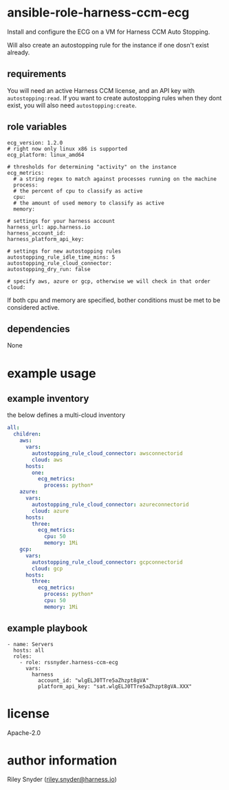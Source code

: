 # ansible-role-harness-ccm-ecg

Install and configure the ECG on a VM for Harness CCM Auto Stopping.

Will also create an autostopping rule for the instance if one dosn't exist already.

## requirements

You will need an active Harness CCM license, and an API key with `autostopping:read`. If you want to create autostopping rules when they dont exist, you will also need `autostopping:create`.

## role variables

```
ecg_version: 1.2.0
# right now only linux x86 is supported
ecg_platform: linux_amd64

# thresholds for determining "activity" on the instance
ecg_metrics:
  # a string regex to match against processes running on the machine
  process:
  # the percent of cpu to classify as active
  cpu:
  # the amount of used memory to classify as active
  memory:

# settings for your harness account
harness_url: app.harness.io
harness_account_id:
harness_platform_api_key:

# settings for new autostopping rules
autostopping_rule_idle_time_mins: 5
autostopping_rule_cloud_connector:
autostopping_dry_run: false

# specify aws, azure or gcp, otherwise we will check in that order
cloud:
```

If both cpu and memory are specified, bother conditions must be met to be considered active.

## dependencies

None

# example usage

## example inventory

the below defines a multi-cloud inventory

```yaml
all:
  children:
    aws:
      vars:
        autostopping_rule_cloud_connector: awsconnectorid
        cloud: aws
      hosts:
        one:
          ecg_metrics:
            process: python*
    azure:
      vars:
        autostopping_rule_cloud_connector: azureconnectorid
        cloud: azure
      hosts: 
        three:
          ecg_metrics:
            cpu: 50
            memory: 1Mi
    gcp:
      vars:
        autostopping_rule_cloud_connector: gcpconnectorid
        cloud: gcp
      hosts: 
        three:
          ecg_metrics:
            process: python*
            cpu: 50
            memory: 1Mi
```

## example playbook

```
- name: Servers
  hosts: all
  roles:
    - role: rssnyder.harness-ccm-ecg
      vars:
        harness
          account_id: "wlgELJ0TTre5aZhzpt8gVA"
          platform_api_key: "sat.wlgELJ0TTre5aZhzpt8gVA.XXX"
```

# license

Apache-2.0

# author information

Riley Snyder (riley.snyder@harness.io)
